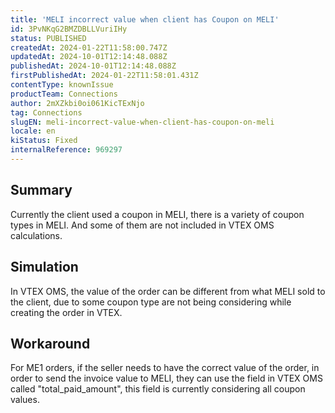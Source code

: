 ```yaml
---
title: 'MELI incorrect value when client has Coupon on MELI'
id: 3PvNKqG2BMZDBLLVuriIHy
status: PUBLISHED
createdAt: 2024-01-22T11:58:00.747Z
updatedAt: 2024-10-01T12:14:48.088Z
publishedAt: 2024-10-01T12:14:48.088Z
firstPublishedAt: 2024-01-22T11:58:01.431Z
contentType: knownIssue
productTeam: Connections
author: 2mXZkbi0oi061KicTExNjo
tag: Connections
slugEN: meli-incorrect-value-when-client-has-coupon-on-meli
locale: en
kiStatus: Fixed
internalReference: 969297
---
```


## Summary



Currently the client used a coupon in MELI, there is a variety of coupon types in MELI. And some of them are not included in VTEX OMS calculations.


##

## Simulation



In VTEX OMS, the value of the order can be different from what MELI sold to the client, due to some coupon type are not being considering while creating the order in VTEX.


##

## Workaround



For ME1 orders, if the seller needs to have the correct value of the order, in order to send the invoice value to MELI, they can use the field in VTEX OMS called "total_paid_amount", this field is currently considering all coupon values.





